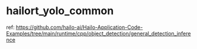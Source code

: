 # hailort_yolo_common
ref: https://github.com/hailo-ai/Hailo-Application-Code-Examples/tree/main/runtime/cpp/object_detection/general_detection_inference
